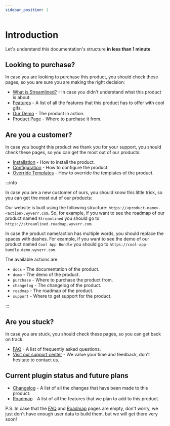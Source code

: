 ```yaml
---
sidebar_position: 1
---
```


# Introduction

Let's understand this documentation's structure **in less than 1 minute**.

## Looking to purchase?

In case you are looking to purchase this product, you should check these pages, so you are sure you are making the right decision:

- [What is Streamlined?](whatis) - In case you didn't understand what this product is about.
- [Features](features/visualize) - A list of all the features that this product has to offer with cool gifs.
- [Our Demo](https://streamlined.demo.wyverr.com) - The product in action.
- [Product Page](https://streamlined.purchase.wyverr.com) - Where to purchase it from.

## Are you a customer?

In case you bought this product we thank you for your support, you should check these pages, so you can get the most out of our products:

- [Installation](category/installation) - How to install the product.
- [Configuration](config) - How to configure the product.
- [Override Templates](override) - How to override the templates of the product.

:::info

In case you are a new customer of ours, you should know this little trick, so you can get the most out of our products:

Our website is built using the following structure: `https://<product-name>.<action>.wyverr.com`. 
So, for example, if you want to see the roadmap of our product named `Streamlined` you should go to `https://streamlined.roadmap.wyverr.com`. 

In case the product name/action has multiple words, you should replace the spaces with dashes. For example, if you want to see the demo of our product named `Cool App Bundle` you should go to `https://cool-app-bundle.demo.wyverr.com`.

The available actions are:
- `docs` - The documentation of the product.
- `demo` - The demo of the product.
- `purchase` - Where to purchase the product from.
- `changelog` - The changelog of the product.
- `roadmap` - The roadmap of the product.
- `support` - Where to get support for the product.

:::

## Are you stuck?

In case you are stuck, you should check these pages, so you can get back on track:

- [FAQ](faq) - A list of frequently asked questions. 
- [Visit our support center](https://streamlined.support.wyverr.com/) - We value your time and feedback, don't hesitate to contact us.

## Current plugin status and future plans

- [Changelog](https://streamlined.changelog.wyverr.com) - A list of all the changes that have been made to this product.
- [Roadmap](https://streamlined.roadmap.wyverr.com) - A list of all the features that we plan to add to this product.


P.S. In case that the [FAQ](faq) and [Roadmap](roadmap) pages are empty, don't worry, we just don't have enough user data to build them, but we will get there very soon!
